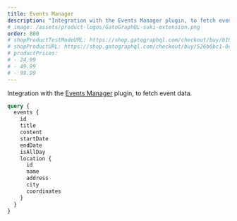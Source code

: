 ```yaml
---
title: Events Manager
description: "Integration with the Events Manager plugin, to fetch event data."
# image: /assets/product-logos/GatoGraphQL-suki-extension.png
order: 800
# shopProductTestModeURL: https://shop.gatographql.com/checkout/buy/b103557f-48eb-4017-8b9c-4460493e8a20
# shopProductURL: https://shop.gatographql.com/checkout/buy/526b6bc1-0c17-479a-a7b6-285ed20eb148
# productPrices:
# - 24.99
# - 49.99
# - 99.99
---
```


Integration with the <a href="https://wordpress.org/plugins/events-manager/" target="_blank">Events Manager</a> plugin, to fetch event data.

```graphql
query {
  events {
    id
    title
    content
    startDate
    endDate
    isAllDay
    location {
      id
      name
      address
      city
      coordinates
    }
  }
}
```

<!-- ## Bundles including extension

- [“All in One Toolbox for WordPress” Bundle](../../bundles/all-in-one-toolbox-for-wordpress) -->

